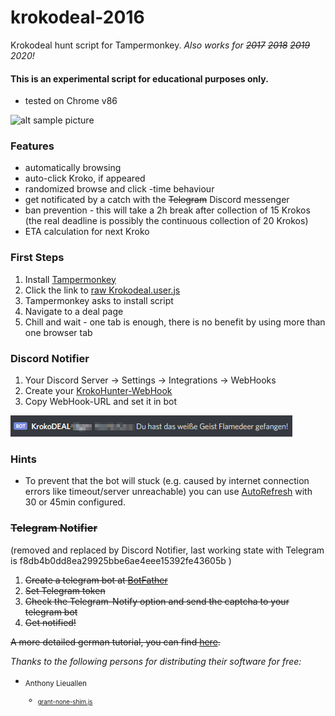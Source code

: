 # krokodeal-2016
Krokodeal hunt script for Tampermonkey.
*Also works for ~~2017~~ ~~2018~~ ~~2019~~ 2020!*

#### This is an experimental script for educational purposes only.

- tested on Chrome v86

![alt sample picture](pic.png)

### Features

- automatically browsing
- auto-click Kroko, if appeared
- randomized browse and click -time behaviour
- get notificated by a catch with the ~~Telegram~~ Discord messenger
- ban prevention - this will take a 2h break after collection of 15 Krokos (the real deadline is possibly the continuous collection of 20 Krokos)
- ETA calculation for next Kroko

### First Steps

1. Install [Tampermonkey](https://chrome.google.com/webstore/detail/tampermonkey/dhdgffkkebhmkfjojejmpbldmpobfkfo)
2. Click the link to [raw Krokodeal.user.js](https://github.com/monoxacc/krokodeal-2016/raw/master/Krokodeal.user.js)
3. Tampermonkey asks to install script
4. Navigate to a deal page
5. Chill and wait - one tab is enough, there is no benefit by using more than one browser tab

### Discord Notifier

1. Your Discord Server -> Settings -> Integrations -> WebHooks
2. Create your [KrokoHunter-WebHook](https://discordjs.guide/popular-topics/webhooks.html#creating-webhooks)
3. Copy WebHook-URL and set it in bot

![alt sample picture](pic2.png)

### Hints

- To prevent that the bot will stuck (e.g. caused by internet connection errors like timeout/server unreachable) you can use [AutoRefresh](https://chrome.google.com/webstore/detail/auto-refresh/ifooldnmmcmlbdennkpdnlnbgbmfalko) with 30 or 45min configured.

### ~~Telegram Notifier~~
(removed and replaced by Discord Notifier, last working state with Telegram is f8db4b0dd8ea29925bbe6ae4eee15392fe43605b )
1. ~~Create a telegram bot at [BotFather](https://telegram.me/BotFather)~~
2. ~~Set Telegram token~~
3. ~~Check the Telegram-Notify option and send the captcha to your telegram bot~~
4. ~~Get notified!~~

~~A more detailed german tutorial, you can find [here](https://www.christian-luetgens.de/homematic/telegram/botfather/Chat-Bot.htm).~~

*Thanks to the following persons for distributing their software for free:*
- <sub>Anthony Lieuallen
  - <sub>[grant-none-shim.js](https://gist.githubusercontent.com/arantius/3123124/raw/grant-none-shim.js)
